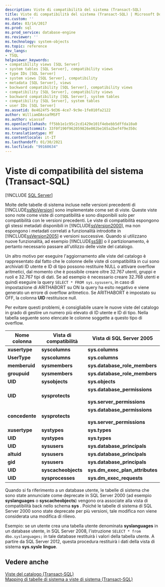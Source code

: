 ```yaml
---
description: Viste di compatibilità del sistema (Transact-SQL)
title: Viste di compatibilità del sistema (Transact-SQL) | Microsoft Docs
ms.custom: ''
ms.date: 03/14/2017
ms.prod: sql
ms.prod_service: database-engine
ms.reviewer: ''
ms.technology: system-objects
ms.topic: reference
dev_langs:
- TSQL
helpviewer_keywords:
- compatibility views [SQL Server]
- system tables [SQL Server], compatibility views
- type IDs [SQL Server]
- system views [SQL Server], compatibility
- metadata [SQL Server], views
- backward compatibility [SQL Server], compatibility views
- compatibility [SQL Server], compatibility views
- backward compatibility [SQL Server], system tables
- compatibility [SQL Server], system tables
- user IDs [SQL Server]
ms.assetid: 8e4624f5-9d36-4ce7-9c9e-1fe010fa2122
author: WilliamDAssafMSFT
ms.author: wiassaf
ms.openlocfilehash: ff5bb1e1c95c2cd1429e101f4ebebb5dffda10a0
ms.sourcegitcommit: 33f0f190f962059826e002be165a2bef4f9e350c
ms.translationtype: MT
ms.contentlocale: it-IT
ms.lasthandoff: 01/30/2021
ms.locfileid: "99160634"
---
```

# <a name="system-compatibility-views-transact-sql"></a>Viste di compatibilità del sistema (Transact-SQL)
[!INCLUDE [SQL Server](../../includes/applies-to-version/sqlserver.md)]

  Molte delle tabelle di sistema incluse nelle versioni precedenti di [!INCLUDE[ssNoVersion](../../includes/ssnoversion-md.md)] sono implementate come set di viste. Queste viste sono note come viste di compatibilità e sono disponibili solo per compatibilità con le versioni precedenti. Le viste di compatibilità espongono gli stessi metadati disponibili in [!INCLUDE[ssVersion2000](../../includes/ssversion2000-md.md)], ma non espongono i metadati correlati a funzionalità introdotte in [!INCLUDE[ssVersion2005](../../includes/ssversion2005-md.md)] e versioni successive. Quando si utilizzano nuove funzionalità, ad esempio [!INCLUDE[ssSB](../../includes/sssb-md.md)] o il partizionamento, è pertanto necessario passare all'utilizzo delle viste del catalogo.  
  
 Un altro motivo per eseguire l'aggiornamento alle viste del catalogo è rappresentato dal fatto che le colonne delle viste di compatibilità in cui sono archiviati ID utente e ID di tipo possono restituire NULL o attivare overflow aritmetici, dal momento che è possibile creare oltre 32.767 utenti, gruppi e ruoli e 32.767 tipi di dati. Se ad esempio è necessario creare 32.768 utenti e quindi eseguire la query `SELECT * FROM sys.sysusers`, in caso di impostazione di ARITHABORT su ON la query ha esito negativo e viene generato un errore di overflow aritmetico. Se ARITHABORT è impostato su OFF, la colonna **UID** restituisce null.  
  
 Per evitare questi problemi, è consigliabile usare le nuove viste del catalogo in grado di gestire un numero più elevato di ID utente e ID di tipo. Nella tabella seguente sono elencate le colonne soggette a questo tipo di overflow.  
  
|Nome colonna|Vista di compatibilità|Vista di SQL Server 2005|  
|-----------------|------------------------|--------------------------|  
|**xusertype**|**syscolumns**|**sys.columns**|  
|**UserType**|**syscolumns**|**sys.columns**|  
|**memberuid**|**sysmembers**|**sys.database_role_members**|  
|**groupuid**|**sysmembers**|**sys.database_role_members**|  
|**UID**|**sysobjects**|**sys.objects**|  
|**UID**|**sysprotects**|**sys.database_permissions**<br /><br /> **sys.server_permissions**|  
|**concedente**|**sysprotects**|**sys.database_permissions**<br /><br /> **sys.server_permissions**|  
|**xusertype**|**systypes**|**sys.types**|  
|**UID**|**systypes**|**sys.types**|  
|**UID**|**sysusers**|**sys.database_principals**|  
|**altuid**|**sysusers**|**sys.database_principals**|  
|**gid**|**sysusers**|**sys.database_principals**|  
|**UID**|**syscacheobjects**|**sys.dm_exec_plan_attributes**|  
|**UID**|**sysprocesses**|**sys.dm_exec_requests**|  
  
 Quando si fa riferimento a un database utente, le tabelle di sistema che sono state annunciate come deprecate in SQL Server 2000 (ad esempio **syslanguages** o **syscacheobjects**) vengono ora associate alla vista di compatibilità back nello schema **sys** . Poiché le tabelle di sistema di SQL Server 2000 sono state deprecate per più versioni, tale modifica non viene considerata una modifica di rilievo.  
  
 Esempio: se un utente crea una tabella utente denominata **syslanguages** in un database utente, in SQL Server 2008, l'istruzione `SELECT * from dbo.syslanguages;` in tale database restituirà i valori della tabella utente. A partire da SQL Server 2012, questa procedura restituirà i dati della vista di sistema **sys.sysle lingue**.  
  
## <a name="see-also"></a>Vedere anche  
 [Viste del catalogo &#40;Transact-SQL&#41;](../../relational-databases/system-catalog-views/catalog-views-transact-sql.md)   
 [Mapping di tabelle di sistema a viste di sistema &#40;Transact-SQL&#41;](../../relational-databases/system-tables/mapping-system-tables-to-system-views-transact-sql.md)  
  
  
